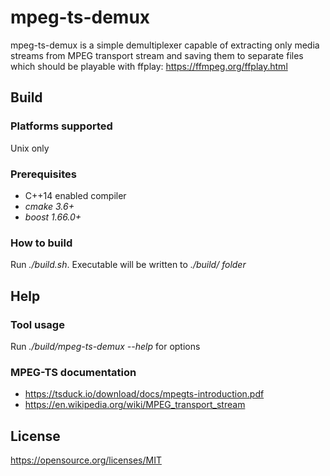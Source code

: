 # mpeg-ts-demux

mpeg-ts-demux is a simple demultiplexer capable of extracting only media streams from MPEG transport stream and saving them to separate files which should be playable with ffplay: https://ffmpeg.org/ffplay.html

## Build

### Platforms supported
Unix only

### Prerequisites
- C++14 enabled compiler
- *cmake 3.6+*
- *boost 1.66.0+*

### How to build
Run *./build.sh*. Executable will be written to *./build/ folder*

## Help

### Tool usage
Run *./build/mpeg-ts-demux --help* for options

### MPEG-TS documentation
- https://tsduck.io/download/docs/mpegts-introduction.pdf
- https://en.wikipedia.org/wiki/MPEG_transport_stream

## License
https://opensource.org/licenses/MIT
